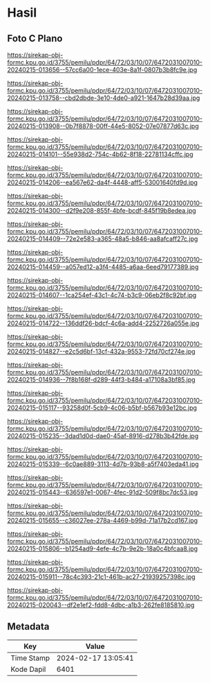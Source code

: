 # Hasil

## Foto C Plano

https://sirekap-obj-formc.kpu.go.id/3755/pemilu/pdpr/64/72/03/10/07/6472031007010-20240215-013656--57cc6a00-1ece-403e-8a1f-0807b3b8fc9e.jpg

https://sirekap-obj-formc.kpu.go.id/3755/pemilu/pdpr/64/72/03/10/07/6472031007010-20240215-013758--cbd2dbde-3e10-4de0-a921-1647b28d39aa.jpg

https://sirekap-obj-formc.kpu.go.id/3755/pemilu/pdpr/64/72/03/10/07/6472031007010-20240215-013908--0b7f8878-00ff-44e5-8052-07e07877d63c.jpg

https://sirekap-obj-formc.kpu.go.id/3755/pemilu/pdpr/64/72/03/10/07/6472031007010-20240215-014101--55e938d2-754c-4b62-8f18-22781134cffc.jpg

https://sirekap-obj-formc.kpu.go.id/3755/pemilu/pdpr/64/72/03/10/07/6472031007010-20240215-014206--ea567e62-da4f-4448-aff5-53001640fd9d.jpg

https://sirekap-obj-formc.kpu.go.id/3755/pemilu/pdpr/64/72/03/10/07/6472031007010-20240215-014300--d2f9e208-855f-4bfe-bcdf-845f19b8edea.jpg

https://sirekap-obj-formc.kpu.go.id/3755/pemilu/pdpr/64/72/03/10/07/6472031007010-20240215-014409--72e2e583-a365-48a5-b846-aa8afcaff27c.jpg

https://sirekap-obj-formc.kpu.go.id/3755/pemilu/pdpr/64/72/03/10/07/6472031007010-20240215-014459--a057ed12-a3f4-4485-a6aa-6eed79177389.jpg

https://sirekap-obj-formc.kpu.go.id/3755/pemilu/pdpr/64/72/03/10/07/6472031007010-20240215-014607--1ca254ef-43c1-4c74-b3c9-06eb2f8c92bf.jpg

https://sirekap-obj-formc.kpu.go.id/3755/pemilu/pdpr/64/72/03/10/07/6472031007010-20240215-014722--136ddf26-bdcf-4c6a-add4-2252726a055e.jpg

https://sirekap-obj-formc.kpu.go.id/3755/pemilu/pdpr/64/72/03/10/07/6472031007010-20240215-014827--e2c5d6bf-13cf-432a-9553-72fd70cf274e.jpg

https://sirekap-obj-formc.kpu.go.id/3755/pemilu/pdpr/64/72/03/10/07/6472031007010-20240215-014936--7f8b168f-d289-44f3-b484-a17108a3bf85.jpg

https://sirekap-obj-formc.kpu.go.id/3755/pemilu/pdpr/64/72/03/10/07/6472031007010-20240215-015117--93258d0f-5cb9-4c06-b5bf-b567b93e12bc.jpg

https://sirekap-obj-formc.kpu.go.id/3755/pemilu/pdpr/64/72/03/10/07/6472031007010-20240215-015235--3dad1d0d-dae0-45af-8916-d278b3b42fde.jpg

https://sirekap-obj-formc.kpu.go.id/3755/pemilu/pdpr/64/72/03/10/07/6472031007010-20240215-015339--6c0ae889-3113-4d7b-93b8-a5f7403eda41.jpg

https://sirekap-obj-formc.kpu.go.id/3755/pemilu/pdpr/64/72/03/10/07/6472031007010-20240215-015443--636597e1-0067-4fec-91d2-509f8bc7dc53.jpg

https://sirekap-obj-formc.kpu.go.id/3755/pemilu/pdpr/64/72/03/10/07/6472031007010-20240215-015655--c36027ee-278a-4469-b99d-71a17b2cd167.jpg

https://sirekap-obj-formc.kpu.go.id/3755/pemilu/pdpr/64/72/03/10/07/6472031007010-20240215-015806--b1254ad9-4efe-4c7b-9e2b-18a0c4bfcaa8.jpg

https://sirekap-obj-formc.kpu.go.id/3755/pemilu/pdpr/64/72/03/10/07/6472031007010-20240215-015911--78c4c393-21c1-461b-ac27-21939257398c.jpg

https://sirekap-obj-formc.kpu.go.id/3755/pemilu/pdpr/64/72/03/10/07/6472031007010-20240215-020043--df2e1ef2-fdd8-4dbc-a1b3-262fe8185810.jpg


## Metadata

| Key        | Value               |
| ---------- | ------------------- |
| Time Stamp | 2024-02-17 13:05:41 |
| Kode Dapil | 6401                |



